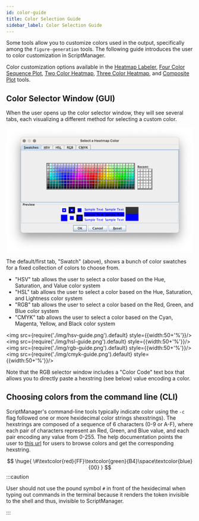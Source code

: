 ```yaml
---
id: color-guide
title: Color Selection Guide
sidebar_label: Color Selection Guide
---
```


Some tools allow you to customize colors used in the output, specifically among the `figure-generation` tools. The following guide introduces the user to color customization in ScriptManager.

Color customization options available in the [Heatmap Labeler][heatmap-labeler], [Four Color Sequence Plot][four-color], [Two Color Heatmap][heatmap], [Three Color Heatmap][three-color-heatmap], and [Composite Plot][composite] tools.


## Color Selector Window (GUI)

When the user opens up the color selector window, they will see several tabs, each visualizing a different method for selecting a custom color.

![swatch-guide](./img/swatch-guide.png)

The default/first tab, "Swatch" (above), shows a bunch of color swatches for a fixed collection of colors to choose from.

* "HSV" tab allows the user to select a color based on the Hue, Saturation, and Value color system
* "HSL" tab  allows the user to select a color based on the Hue, Saturation, and Lightness color system
* "RGB" tab  allows the user to select a color based on the Red, Green, and Blue color system
* "CMYK" tab  allows the user to select a color based on the Cyan, Magenta, Yellow, and Black color system

<img src={require('./img/hsv-guide.png').default} style={{width:50+'%'}}/><img src={require('./img/hsl-guide.png').default} style={{width:50+'%'}}/>
<img src={require('./img/rgb-guide.png').default} style={{width:50+'%'}}/><img src={require('./img/cmyk-guide.png').default} style={{width:50+'%'}}/>

Note that the RGB selector window includes a "Color Code" text box that allows you to directly paste a hexstring (see below) value encoding a color.

## Choosing colors from the command line (CLI)

ScriptManager's command-line tools typically indicate color using the `-c` flag followed one or more hexidecimal color strings shexstrings). The hexstrings are composed of a sequence of 6 characters (0-9 or A-F), where each pair of characters represent an Red, Green, and Blue value, and each pair encoding any value from 0-255. The help documentation points the user to [this url][color-hex-url] for users to browse colors and get the corresponding hexstring.

$$
\huge{
  \#\textcolor{red}{FF}\textcolor{green}{B4}\space\textcolor{blue}{00}
}
$$
:::caution

User should not use the pound symbol `#` in front of the hexidecimal when typing out commands in the terminal because it renders the token invisible to the shell and thus, invisible to ScriptManager.

:::


[color-hex-url]:http://www.javascripter.net/faq/rgbtohex.htm

[four-color]:/docs/Tools/figure-generation/heatmap
[heatmap]:/docs/Tools/figure-generation/Four-color
[three-color-heatmap]:/docs/Tools/figure-generation/three-color-heatmap
[heatmap-labeler]:/docs/Tools/figure-generation/heatmap-labeler
[composite]:/docs/Tools/figure-generation/composite-plot
